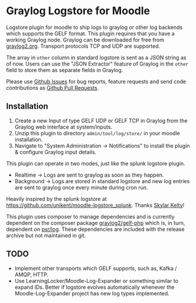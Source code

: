# Graylog Logstore for Moodle

Logstore plugin for moodle to ship logs to graylog or other log backends which supports the GELF format.
This plugin requires that you have a working Graylog node. 
Graylog can be downloaded for free from [graylog2.org](https://www.graylog.org/).
Transport protocols TCP and UDP are supported.

The array in `other` column in standard logstore is sent as a JSON string as of now. Users can use the "JSON Extractor" feature of Graylog in the `other` field to store them as separate fields in Graylog.

Please use [Github Issues](https://github.com/dbinoj/moodle-logstore_graylog/issues) for bug reports, feature requests and send code contributions as [Github Pull Requests](https://github.com/dbinoj/moodle-logstore_graylog/pulls).

Installation
--
 1. Create a new Input of type GELF UDP or GELF TCP in Graylog from the Graylog web interface at system/inputs.
 2. Unzip this plugin to directory `admin/tool/log/store/` in your moodle installation.
 3. Navigate to "System Administration -> Notifications" to install the plugin & configure Graylog input details.

This plugin can operate in two modes, just like the splunk logstore plugin.
 * Realtime -> Logs are sent to graylog as soon as they happen.
 * Background -> Logs are stored in standard logstore and new log entries are sent to graylog once every minute during cron run.

Heavily inspired by the splunk logstore at https://github.com/unikent/moodle-logstore_splunk. Thanks [Skylar Kelty](mailto:S.Kelty@kent.ac.uk)!

This plugin uses composer to manage dependencies and is currently dependent on the composer package [graylog2/gelf-php](https://github.com/bzikarsky/gelf-php) which is, in turn, dependent on [psr/log](https://github.com/php-fig/log). These dependencies are included with the release archive but not maintained in git. 

TODO
--
 * Implement other transports which GELF supports, such as, Kafka / AMQP, HTTP.
 * Use LearningLocker/Moodle-Log-Expander or something similar to expand IDs. 
   Better if logstore evolves automatically whenever the Moodle-Log-Expander project has new log types implemented.
